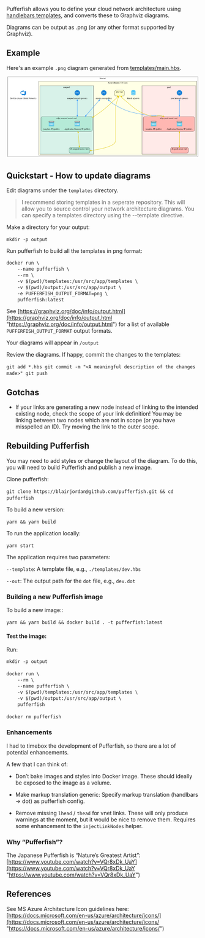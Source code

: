 Pufferfish allows you to define your cloud network architecture using [handlebars templates](https://handlebarsjs.com/), and converts these to Graphviz diagrams.

Diagrams can be output as .png (or any other format supported by Graphviz).

## Example

Here's an example `.png` diagram generated from [templates/main.hbs](templates/main.hbs).

![](screenshots/1.png?raw=true)

## Quickstart - How to update diagrams

Edit diagrams under the `templates` directory.

> I recommend storing templates in a seperate repository. This will allow you to source control your network architecture diagrams. You can specify a templates directory using the --template directive.

Make a directory for your output:

`mkdir -p output`

Run pufferfish to build all the templates in png format:
```
docker run \
	--name pufferfish \
	--rm \
	-v $(pwd)/templates:/usr/src/app/templates \
	-v $(pwd)/output:/usr/src/app/output \
	-e PUFFERFISH_OUTPUT_FORMAT=png \
	pufferfish:latest
```

See [https://graphviz.org/doc/info/output.html](https://graphviz.org/doc/info/output.html "https://graphviz.org/doc/info/output.html") for a list of available `PUFFERFISH_OUTPUT_FORMAT` output formats.

Your diagrams will appear in `/output`

Review the diagrams. If happy, commit the changes to the templates:

`git add *.hbs git commit -m "<A meaningful description of the changes made>" git push`

## Gotchas

-   If your links are generating a new node instead of linking to the intended existing node, check the scope of your link definition! You may be linking between two nodes which are not in scope (or you have misspelled an ID). Try moving the link to the outer scope.
    

## Rebuilding Pufferfish

You may need to add styles or change the layout of the diagram. To do this, you will need to build Pufferfish and publish a new image.

Clone pufferfish:

`git clone https://blairjordan@github.com/pufferfish.git && cd pufferfish`

To build a new version:

`yarn && yarn build`

To run the application locally:

`yarn start`

The application requires two parameters:

`--template`: A template file, e.g., `./templates/dev.hbs`

`--out`: The output path for the `dot` file, e.g., `dev.dot`

### Building a new Pufferfish image

To build a new image::

`yarn && yarn build && docker build . -t pufferfish:latest`

#### Test the image:

Run:
```
mkdir -p output

docker run \
	--rm \
	--name pufferfish \
	-v $(pwd)/templates:/usr/src/app/templates \
	-v $(pwd)/output:/usr/src/app/output \
	pufferfish

docker rm pufferfish
```

### Enhancements

I had to timebox the development of Pufferfish, so there are a lot of potential enhancements.

A few that I can think of:

-   Don’t bake images and styles into Docker image. These should ideally be exposed to the image as a volume.

-   Make markup translation generic: Specify markup translation (handlbars → dot) as pufferfish config.

-   Remove missing `lhead` / `thead` for vnet links. These will only produce warnings at the moment, but it would be nice to remove them. Requires some enhancement to the `injectLinkNodes` helper.

### **Why “Pufferfish”?**

The Japanese Pufferfish is “Nature’s Greatest Artist”: [https://www.youtube.com/watch?v=VQr8xDk_UaY](https://www.youtube.com/watch?v=VQr8xDk_UaY "https://www.youtube.com/watch?v=VQr8xDk_UaY")

## References

See MS Azure Architecture Icon guidelines here: [https://docs.microsoft.com/en-us/azure/architecture/icons/](https://docs.microsoft.com/en-us/azure/architecture/icons/ "https://docs.microsoft.com/en-us/azure/architecture/icons/")
